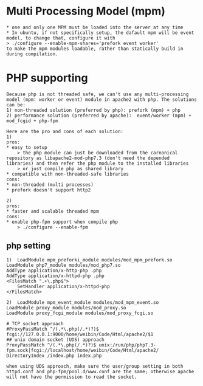 # Multi Processing Model (mpm)
    * one and only one MPM must be loaded into the server at any time
    * In ubuntu, if not specifically setup, the dafault mpm will be event model, to change that, configure it with
	> ./configure --enable-mpm-shares='prefork event worker'
    to make the mpm modules loadable, rather than statically build in during compilation.

# PHP supporting
    Because php is not threaded safe, we can't use any multi-processing model (mpm: worker or event) module in apache2 with php. The solutions can be:
    1) non-threaded solution (preferred by php): prefork (mpm) + php
    2) performance solution (preferred by apache):  event/worker (mpm) + mod_fcgid + php-fpm

    Here are the pro and cons of each solution:
    1)	
    pros:
	* easy to setup
	    > the php module can just be downloaded from the carnonical repository as libapache2-mod-php7.3 (don't need the depended libraries) and then refer the php module to the installed libraries
	    > or just compile php as shared library
	* compatible with non-threaded-safe libraries
    cons:
	* non-threaded (multi processes)
	* prefork doesn't support http2

    2)
    pros:
	* faster and scalable threaded mpm
    cons:
	* enable php-fpm support when compile php
	    > ./configure --enable-fpm	    



## php setting 
    1)	LoadModule mpm_preforki_module modules/mod_mpm_prefork.so
	LoadModule php7_module modules/mod_php7.so
	AddType application/x-http-php .php
	AddType application/x-httpd-php .php
	<FilesMatch ".+\.php$">
		SetHandler application/x-httpd-php
	</FilesMatch>

    2)	LoadModule mpm_event_module modules/mod_mpm_event.so
	LoadModule proxy_module modules/mod_proxy.so
	LoadModule proxy_fcgi_module modules/mod_proxy_fcgi.so

	# TCP socket approach
	#ProxyPassMatch ^/(.*\.php(/.*)?)$ fcgi://127.0.0.1:9000/home/weibin/Code/Html/apache2/$1
	## unix domain socket (UDS) approach
	ProxyPassMatch ^/(.*\.php(/.*)?)$ unix:/run/php/php7.3-fpm.sock|fcgi://localhost/home/weibin/Code/Html/apache2/
	DirectoryIndex /index.php index.php

	when using UDS approach, make sure the user/group setting in both httpd.conf and php-fpm/pool.d/www.conf are the same; otherwise apache will not have the permission to read the socket.
